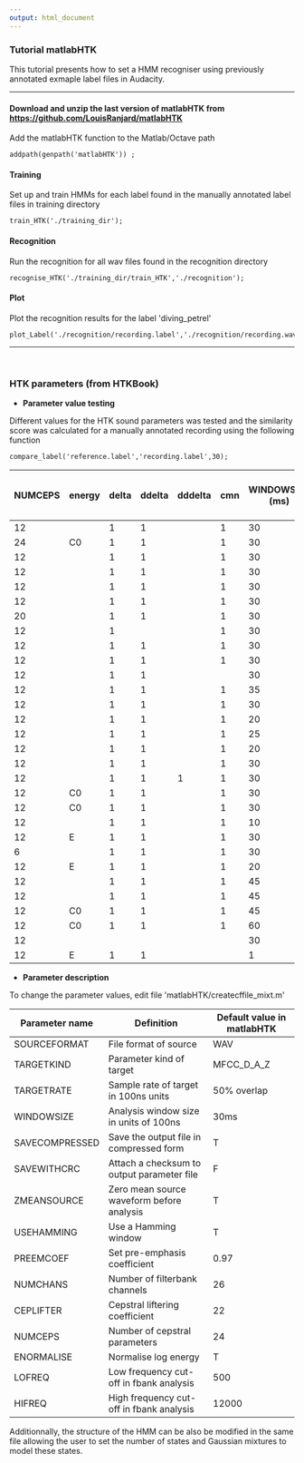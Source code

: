 ```yaml
---
output: html_document
---
```


### Tutorial matlabHTK
This tutorial presents how to set a HMM recogniser using previously annotated exmaple label files in Audacity.

---

#### Download and unzip the last version of matlabHTK from https://github.com/LouisRanjard/matlabHTK
Add the matlabHTK function to the Matlab/Octave path
```
addpath(genpath('matlabHTK')) ;
```

#### Training
Set up and train HMMs for each label found in the manually annotated label files in training directory
```
train_HTK('./training_dir');
```

#### Recognition
Run the recognition for all wav files found in the recognition directory
```
recognise_HTK('./training_dir/train_HTK','./recognition');
```

#### Plot
Plot the recognition results for the label 'diving_petrel'
```
plot_Label('./recognition/recording.label','./recognition/recording.wav','diving_petrel');
```

---

&nbsp;

### HTK parameters (from HTKBook)

* __Parameter value testing__

Different values for the HTK sound parameters was tested and the similarity score was calculated for a manually annotated recording using the following function
```
compare_label('reference.label','recording.label',30);
```

NUMCEPS | energy | delta | ddelta | dddelta | cmn | WINDOWSIZE (ms) | LOFREQ | HIFREQ | ZMEANSOURCE | USEHAMMING | PREEMCOEF | NUMCHANS | CEPLIFTER | ENORMALISE | Similarity versus manual annotation
--- | --- | --- | --- | --- | --- | --- | --- | --- | --- | --- | --- | --- | --- | --- | ---
12 |  | 1 | 1 |  | 1 | 30 | 500 | 6000 | T | T | 0.97 | 26 | 22 | T | 89.23%
24 | C0 | 1 | 1 |  | 1 | 30 | 500 | 12000 | T | T | 1 | 26 | 22 | T | 89.09%
12 |  | 1 | 1 |  | 1 | 30 | 500 | 6000 | T | T | 0.97 | 40 | 22 | T | 88.97%
12 |  | 1 | 1 |  | 1 | 30 | 500 | 6000 | T | T | 0.97 | 26 | 10 | T | 88.81%
12 |  | 1 | 1 |  | 1 | 30 | 500 | 6000 | T | T | 0.97 | 26 | 22 | F | 88.77%
12 |  | 1 | 1 |  | 1 | 30 | 500 | 10000 | T | T | 0.97 | 26 | 22 | T | 88.66%
20 |  | 1 | 1 |  | 1 | 30 | 500 | 6000 | T | T | 0.97 | 26 | 22 | T | 88.51%
12 |  | 1 |  |  | 1 | 30 | 500 | 6000 | T | T | 0.97 | 26 | 22 | T | 88.41%
12 |  | 1 | 1 |  | 1 | 30 | 500 | 6000 | F | T | 0.97 | 26 | 22 | T | 88.35%
12 |  | 1 | 1 |  | 1 | 30 | 500 | 6000 | T | T | 0.97 | 26 | 40 | T | 88.21%
12 |  | 1 | 1 |  |  | 30 | 500 | 6000 | T | T | 0.97 | 26 | 22 | T | 88.13%
12 |  | 1 | 1 |  | 1 | 35 | 500 | 6000 | T | T | 0.97 | 26 | 22 | T | 87.74%
12 |  | 1 | 1 |  | 1 | 30 | 500 | 8000 | T | T | 0.97 | 26 | 22 | T | 87.04%
12 |  | 1 | 1 |  | 1 | 20 | 500 | 6000 | T | T | 0.97 | 26 | 22 | T | 86.57%
12 |  | 1 | 1 |  | 1 | 25 | 500 | 6000 | T | T | 0.97 | 26 | 22 | T | 86.46%
12 |  | 1 | 1 |  | 1 | 20 | 500 | 12000 | T | T | 0.97 | 26 | 22 | T | 86.27%
12 |  | 1 | 1 |  | 1 | 30 | 500 | 12000 | T | T | 0.97 | 26 | 22 | T | 86.02%
12 |  | 1 | 1 | 1 | 1 | 30 | 500 | 6000 | T | T | 0.97 | 26 | 22 | T | 85.86%
12 | C0 | 1 | 1 |  | 1 | 30 | 500 | 6000 | T | T | 0.97 | 26 | 22 | F | 82.36%
12 | C0 | 1 | 1 |  | 1 | 30 | 500 | 6000 | T | T | 0.97 | 26 | 22 | T | 82.23%
12 |  | 1 | 1 |  | 1 | 10 | 500 | 6000 | T | T | 0.97 | 26 | 22 | T | 82.22%
12 | E | 1 | 1 |  | 1 | 30 | 500 | 6000 | T | T | 0.97 | 26 | 22 | T | 81.73%
6 |  | 1 | 1 |  | 1 | 30 | 500 | 6000 | T | T | 0.97 | 26 | 22 | T | 80.50%
12 | E | 1 | 1 |  | 1 | 20 | 500 | 6000 | T | T | 0.97 | 26 | 22 | T | 79.86%
12 |  | 1 | 1 |  | 1 | 45 | 500 | 6000 | T | T | 0.97 | 26 | 22 | T | 76.25%
12 |  | 1 | 1 |  | 1 | 45 | 500 | 12000 | T | T | 0.97 | 26 | 22 | T | 75.00%
12 | C0 | 1 | 1 |  | 1 | 45 | 500 | 6000 | T | T | 0.97 | 26 | 22 | T | 74.35%
12 | C0 | 1 | 1 |  | 1 | 60 | 500 | 12000 | T | T | 0.97 | 26 | 22 | T | 70.55%
12 |  |  |  |  |  | 30 | 500 | 6000 | T | T | 0.97 | 26 | 22 | T | 69.70%
12 | E | 1 | 1 |  |  | 1 | 0 | 22050 | T | T | 0.97 | 26 | 22 | T | 37.99%


* __Parameter description__

To change the parameter values, edit file 'matlabHTK/createcffile_mixt.m'

Parameter name | Definition | Default value in matlabHTK
--- | --- | ---
SOURCEFORMAT | File format of source | WAV
TARGETKIND | Parameter kind of target | MFCC_D_A_Z
TARGETRATE | Sample rate of target in 100ns units | 50% overlap
WINDOWSIZE | Analysis window size in units of 100ns | 30ms
SAVECOMPRESSED | Save the output file in compressed form | T
SAVEWITHCRC | Attach a checksum to output parameter file | F
ZMEANSOURCE | Zero mean source waveform before analysis | T
USEHAMMING | Use a Hamming window | T
PREEMCOEF | Set pre-emphasis coefficient | 0.97
NUMCHANS | Number of filterbank channels | 26
CEPLIFTER | Cepstral liftering coefficient | 22
NUMCEPS | Number of cepstral parameters | 24
ENORMALISE | Normalise log energy | T
LOFREQ | Low frequency cut-off in fbank analysis | 500
HIFREQ | High frequency cut-off in fbank analysis | 12000

Additionnally, the structure of the HMM can be also be modified in the same file allowing the user to set the number of states and Gaussian mixtures to model these states.
